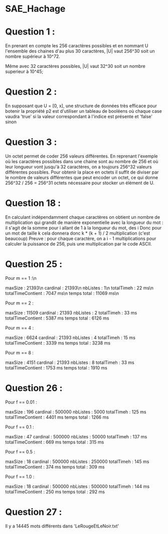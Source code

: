 # SAE_Hachage

# Question 1 :

En prenant en compte les 256 caractères possibles et en nommant U l'ensemble
des chaines d'au plus 30 caractères, 
|U| vaut 256^30 soit un nombre supérieur à 10^72.

Même avec 32 caractères possibles,
|U| vaut 32^30 soit un nombre superieur à 10^45;


# Question 2 :

En supposant que  U = [0, x], une structure de données très efficace pour
botenir la propriété p2 est d'utiliser un tableau de booléens où chaque case vaudra 'true'
si la valeur correspondant à l'indice est présente et 'false' sinon


# Question 3 :

Un octet permet de coder 256 valeurs différentes.
En reprenant l'exemple où les caractères possibles dans une chaine sont au nombre de 256
et où leur longueur  vont jusqu'à 32 caractères, on a toujours 256^32 valeurs différentes possibles.
Pour obtenir la place en octets il suffit de diviser par le nombre de valeurs différentes que 
peut encoder un octet, ce qui donne 256^32 / 256 = 256^31 octets nécessaire pour stocker un élément de U.


# Question 18 :

En calculant indépendamment chaque caractères on obtient un nombre de multiplication
qui grandit de manière exponentielle avec la longueur du mot :
il s'agit de la somme pour i allant de 1 à la longueur du mot, des i
Donc pour un mot de taille k  cela donnera donc k * (k + 1) / 2 multiplication (c'est beaucoup)
Preuve : pour chaque caractère, on a i - 1 multiplications pour calculer la puissance de 256,
puis une multiplication par le code ASCII.


# Question 25 :

Pour m == 1 :\n

maxSize : 21393\n
cardinal : 21393\n
nbListes : 1\n
totalTimeh : 22 ms\n
totalTimeContient : 7047 ms\n
temps total : 11069 ms\n

Pour m == 2 : 

maxSize : 11509
cardinal : 21393
nbListes : 2
totalTimeh : 33 ms
totalTimeContient : 5387 ms
temps total : 6126 ms

Pour m == 4 :

maxSize : 6624
cardinal : 21393
nbListes : 4
totalTimeh : 15 ms
totalTimeContient : 3339 ms
temps total : 3238 ms

Pour m == 8 :

maxSize : 4151
cardinal : 21393
nbListes : 8
totalTimeh : 33 ms
totalTimeContient : 1753 ms
temps total : 1910 ms


# Question 26 : 

Pour f == 0.01 : 

maxSize : 196
cardinal : 500000
nbListes : 5000
totalTimeh : 125 ms
totalTimeContient : 4401 ms
temps total : 1266 ms

Pour f == 0.1 :

maxSize : 47
cardinal : 500000
nbListes : 50000
totalTimeh : 137 ms
totalTimeContient : 669 ms
temps total : 315 ms

Pour f == 0.5 :

maxSize : 18
cardinal : 500000
nbListes : 250000
totalTimeh : 145 ms
totalTimeContient : 374 ms
temps total : 309 ms

Pour f == 1.0 :

maxSize : 18
cardinal : 500000
nbListes : 500000
totalTimeh : 144 ms
totalTimeContient : 250 ms
temps total : 292 ms


# Question 27 :

Il y a 14445 mots différents dans 'LeRougeEtLeNoir.txt'

